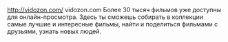 http://vidozon.com/
vidozon.com Более 30 тысяч фильмов уже доступны для онлайн-просмотра. Здесь ты сможешь собирать в коллекции самые лучшие и интересные фильмы, найти и поделиться фильмами с друзьями, узнать новых людей.

